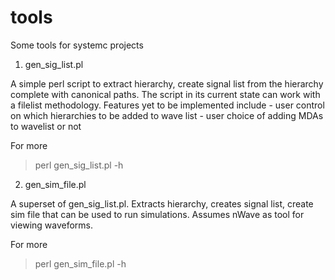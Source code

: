 # tools
Some tools for systemc projects

1) gen_sig_list.pl

  A simple perl script to extract hierarchy, create signal list from the hierarchy complete with canonical paths. The script in its current state can work with a filelist methodology. Features yet to be implemented include
     - user control on which hierarchies to be added to wave list
     - user choice of adding MDAs to wavelist or not

  For more
  > perl gen_sig_list.pl -h
  
2) gen_sim_file.pl

  A superset of gen_sig_list.pl. Extracts hierarchy, creates signal list, create sim file that can be used to run simulations. Assumes nWave as tool for viewing waveforms.
  
  For more
  > perl gen_sim_file.pl -h
